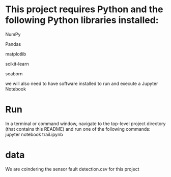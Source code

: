 # This project requires Python and the following Python libraries installed:
NumPy

Pandas

matplotlib

scikit-learn

seaborn



we will also need to have software installed to run and execute a Jupyter Notebook

# Run
In a terminal or command window, navigate to the top-level project directory (that contains this README) and run one of the following commands:
jupyter notebook trail.ipynb

# data
We are coindering the sensor fault detection.csv for this project 



